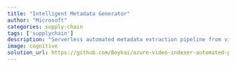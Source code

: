 ```yaml
---
title: "Intelligent Metadata Generator"
author: "Microsoft"
categories: supply-chain
tags: ['supplychain']
description: "Serverless automated metadata extraction pipeline from video files leveraging Azure Video Indexer. This service utilizes Azure Functions, Blob Storage and Azure Video Indexer to extract insights from a media asset that can be used to create promotions and trailers for media asset."
image: cognitive
solution_url: https://github.com/Boykai/azure-video-indexer-automated-pipeline.git
---
```

